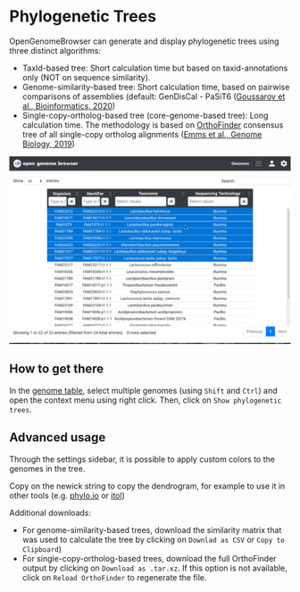 <link rel="shortcut icon" type="image/svg+xml" href="/opengenomebrowser/favicon.svg">

# Phylogenetic Trees

OpenGenomeBrowser can generate and display phylogenetic trees using three distinct algorithms:

- TaxId-based tree: Short calculation time but based on taxid-annotations only (NOT on sequence similarity).
- Genome-similarity-based tree: Short calculation time, based on pairwise comparisons of assemblies (default:
  GenDisCal - PaSiT6 ([Goussarov et al., Bioinformatics, 2020](https://pubmed.ncbi.nlm.nih.gov/31899493/))
- Single-copy-ortholog-based tree (core-genome-based tree): Long calculation time. The methodology is based on
  [OrthoFinder](https://github.com/davidemms/OrthoFinder) consensus tree of all single-copy ortholog
  alignments ([Emms et al., Genome Biology, 2019](https://genomebiology.biomedcentral.com/articles/10.1186/s13059-019-1832-y))

![trees demo](../media/trees.apng)

## How to get there

In the [genome table](https://opengenomebrowser.bioinformatics.unibe.ch/genomes), select multiple genomes (using `Shift` and `Ctrl`) and open the
context menu using right click. Then, click on `Show phylogenetic trees`.

## Advanced usage

Through the settings sidebar, it is possible to apply custom colors to the genomes in the tree.

Copy on the newick string to copy the dendrogram, for example to use it in other tools (e.g. [phylo.io](https://phylo.io/) or [itol](https://itol.embl.de/))

Additional downloads:

- For genome-similarity-based trees, download the similarity matrix that was used to calculate the tree by clicking on `Downlad as CSV`
  or `Copy to Clipboard`)
- For single-copy-ortholog-based trees, download the full OrthoFinder output by clicking on `Download as .tar.xz`. If this option is not available,
  click on `Reload OrthoFinder` to regenerate the file.
